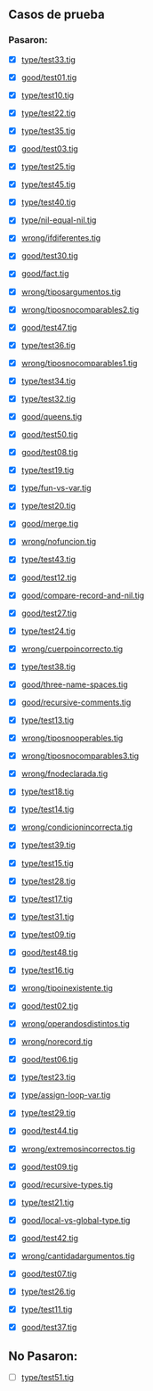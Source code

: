 ## Casos de prueba

### Pasaron:

- [x] [type/test33.tig](type/test33.tig)
- [x] [good/test01.tig](good/test01.tig)
- [x] [type/test10.tig](type/test10.tig)
- [x] [type/test22.tig](type/test22.tig)
- [x] [type/test35.tig](type/test35.tig)
- [x] [good/test03.tig](good/test03.tig)
- [x] [type/test25.tig](type/test25.tig)
- [x] [type/test45.tig](type/test45.tig)
- [x] [type/test40.tig](type/test40.tig)
- [x] [type/nil-equal-nil.tig](type/nil-equal-nil.tig)
- [x] [wrong/ifdiferentes.tig](wrong/ifdiferentes.tig)
- [x] [good/test30.tig](good/test30.tig)
- [x] [good/fact.tig](good/fact.tig)
- [x] [wrong/tiposargumentos.tig](wrong/tiposargumentos.tig)
- [x] [wrong/tiposnocomparables2.tig](wrong/tiposnocomparables2.tig)
- [x] [good/test47.tig](good/test47.tig)
- [x] [type/test36.tig](type/test36.tig)
- [x] [wrong/tiposnocomparables1.tig](wrong/tiposnocomparables1.tig)
- [x] [type/test34.tig](type/test34.tig)
- [x] [type/test32.tig](type/test32.tig)
- [x] [good/queens.tig](good/queens.tig)
- [x] [good/test50.tig](good/test50.tig)
- [x] [good/test08.tig](good/test08.tig)
- [x] [type/test19.tig](type/test19.tig)
- [x] [type/fun-vs-var.tig](type/fun-vs-var.tig)
- [x] [type/test20.tig](type/test20.tig)
- [x] [good/merge.tig](good/merge.tig)
- [x] [wrong/nofuncion.tig](wrong/nofuncion.tig)
- [x] [type/test43.tig](type/test43.tig)
- [x] [good/test12.tig](good/test12.tig)
- [x] [good/compare-record-and-nil.tig](good/compare-record-and-nil.tig)
- [x] [good/test27.tig](good/test27.tig)
- [x] [type/test24.tig](type/test24.tig)
- [x] [wrong/cuerpoincorrecto.tig](wrong/cuerpoincorrecto.tig)
- [x] [type/test38.tig](type/test38.tig)
- [x] [good/three-name-spaces.tig](good/three-name-spaces.tig)
- [x] [good/recursive-comments.tig](good/recursive-comments.tig)
- [x] [type/test13.tig](type/test13.tig)
- [x] [wrong/tiposnooperables.tig](wrong/tiposnooperables.tig)
- [x] [wrong/tiposnocomparables3.tig](wrong/tiposnocomparables3.tig)
- [x] [wrong/fnodeclarada.tig](wrong/fnodeclarada.tig)
- [x] [type/test18.tig](type/test18.tig)
- [x] [type/test14.tig](type/test14.tig)
- [x] [wrong/condicionincorrecta.tig](wrong/condicionincorrecta.tig)
- [x] [type/test39.tig](type/test39.tig)
- [x] [type/test15.tig](type/test15.tig)
- [x] [type/test28.tig](type/test28.tig)
- [x] [type/test17.tig](type/test17.tig)
- [x] [type/test31.tig](type/test31.tig)
- [x] [type/test09.tig](type/test09.tig)
- [x] [good/test48.tig](good/test48.tig)
- [x] [type/test16.tig](type/test16.tig)
- [x] [wrong/tipoinexistente.tig](wrong/tipoinexistente.tig)
- [x] [good/test02.tig](good/test02.tig)
- [x] [wrong/operandosdistintos.tig](wrong/operandosdistintos.tig)
- [x] [wrong/norecord.tig](wrong/norecord.tig)
- [x] [good/test06.tig](good/test06.tig)
- [x] [type/test23.tig](type/test23.tig)
- [x] [type/assign-loop-var.tig](type/assign-loop-var.tig)
- [x] [type/test29.tig](type/test29.tig)
- [x] [good/test44.tig](good/test44.tig)
- [x] [wrong/extremosincorrectos.tig](wrong/extremosincorrectos.tig)
- [x] [good/test09.tig](good/test09.tig)
- [x] [good/recursive-types.tig](good/recursive-types.tig)
- [x] [type/test21.tig](type/test21.tig)
- [x] [good/local-vs-global-type.tig](good/local-vs-global-type.tig)
- [x] [good/test42.tig](good/test42.tig)
- [x] [wrong/cantidadargumentos.tig](wrong/cantidadargumentos.tig)
- [x] [good/test07.tig](good/test07.tig)
- [x] [type/test26.tig](type/test26.tig)
- [x] [type/test11.tig](type/test11.tig)
- [x] [good/test37.tig](good/test37.tig)


## No Pasaron:

- [ ] [type/test51.tig](type/test51.tig)
